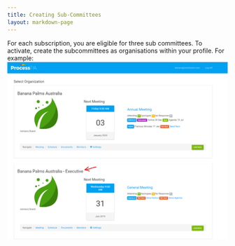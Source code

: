 ```yaml
---
title: Creating Sub-Committees
layout: markdown-page
---
```


For each subscription, you are eligible for three sub committees. To activate, create the subcommittees as organisations within your profile.
For example:
<img class="img-fluid" src="/content/pages/help/subcommittee2-example.png" />
